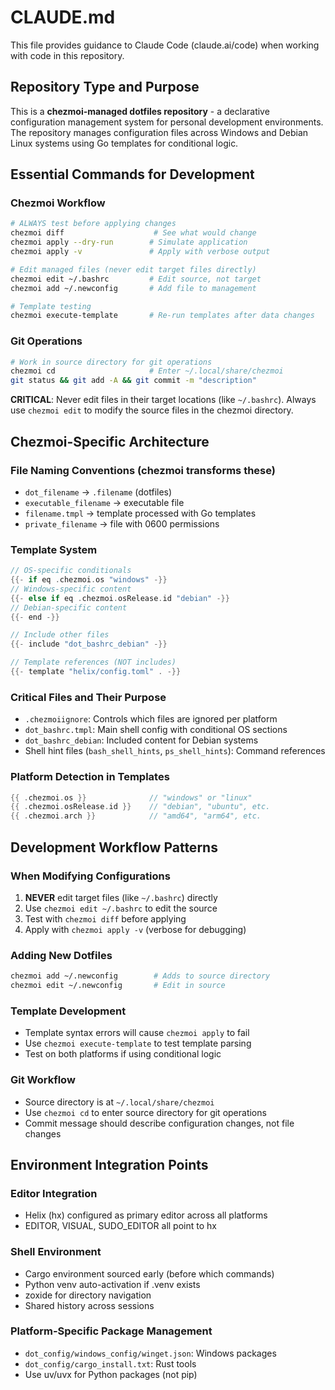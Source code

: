 # CLAUDE.md

This file provides guidance to Claude Code (claude.ai/code) when working with code in this repository.

## Repository Type and Purpose

This is a **chezmoi-managed dotfiles repository** - a declarative configuration management system for personal development environments. The repository manages configuration files across Windows and Debian Linux systems using Go templates for conditional logic.

## Essential Commands for Development

### Chezmoi Workflow
```bash
# ALWAYS test before applying changes
chezmoi diff                    # See what would change
chezmoi apply --dry-run        # Simulate application
chezmoi apply -v               # Apply with verbose output

# Edit managed files (never edit target files directly)
chezmoi edit ~/.bashrc         # Edit source, not target
chezmoi add ~/.newconfig       # Add file to management

# Template testing
chezmoi execute-template       # Re-run templates after data changes
```

### Git Operations
```bash
# Work in source directory for git operations
chezmoi cd                     # Enter ~/.local/share/chezmoi
git status && git add -A && git commit -m "description"
```

**CRITICAL**: Never edit files in their target locations (like `~/.bashrc`). Always use `chezmoi edit` to modify the source files in the chezmoi directory.

## Chezmoi-Specific Architecture

### File Naming Conventions (chezmoi transforms these)
- `dot_filename` → `.filename` (dotfiles)
- `executable_filename` → executable file
- `filename.tmpl` → template processed with Go templates
- `private_filename` → file with 0600 permissions

### Template System
```go
// OS-specific conditionals
{{- if eq .chezmoi.os "windows" -}}
// Windows-specific content
{{- else if eq .chezmoi.osRelease.id "debian" -}}
// Debian-specific content  
{{- end -}}

// Include other files
{{- include "dot_bashrc_debian" -}}

// Template references (NOT includes)
{{- template "helix/config.toml" . -}}
```

### Critical Files and Their Purpose
- `.chezmoiignore`: Controls which files are ignored per platform
- `dot_bashrc.tmpl`: Main shell config with conditional OS sections
- `dot_bashrc_debian`: Included content for Debian systems
- Shell hint files (`bash_shell_hints`, `ps_shell_hints`): Command references

### Platform Detection in Templates
```go
{{ .chezmoi.os }}              // "windows" or "linux"
{{ .chezmoi.osRelease.id }}    // "debian", "ubuntu", etc.
{{ .chezmoi.arch }}            // "amd64", "arm64", etc.
```

## Development Workflow Patterns

### When Modifying Configurations
1. **NEVER** edit target files (like `~/.bashrc`) directly
2. Use `chezmoi edit ~/.bashrc` to edit the source
3. Test with `chezmoi diff` before applying
4. Apply with `chezmoi apply -v` (verbose for debugging)

### Adding New Dotfiles
```bash
chezmoi add ~/.newconfig        # Adds to source directory
chezmoi edit ~/.newconfig       # Edit in source
```

### Template Development
- Template syntax errors will cause `chezmoi apply` to fail
- Use `chezmoi execute-template` to test template parsing
- Test on both platforms if using conditional logic

### Git Workflow
- Source directory is at `~/.local/share/chezmoi`
- Use `chezmoi cd` to enter source directory for git operations
- Commit message should describe configuration changes, not file changes

## Environment Integration Points

### Editor Integration  
- Helix (hx) configured as primary editor across all platforms
- EDITOR, VISUAL, SUDO_EDITOR all point to hx

### Shell Environment
- Cargo environment sourced early (before which commands)
- Python venv auto-activation if .venv exists
- zoxide for directory navigation
- Shared history across sessions

### Platform-Specific Package Management
- `dot_config/windows_config/winget.json`: Windows packages
- `dot_config/cargo_install.txt`: Rust tools
- Use uv/uvx for Python packages (not pip)
